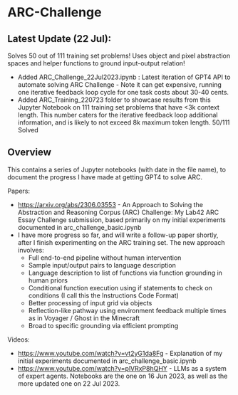 # ARC-Challenge

## Latest Update (22 Jul):
Solves 50 out of 111 training set problems! Uses object and pixel abstraction spaces and helper functions to ground input-output relation!
- Added ARC_Challenge_22Jul2023.ipynb : Latest iteration of GPT4 API to automate solving ARC Challenge - Note it can get expensive, running one iterative feedback loop cycle for one task costs about 30-40 cents.
- Added ARC_Training_220723 folder to showcase results from this Jupyter Notebook on 111 training set problems that have <3k context length. This number caters for the iterative feedback loop additional information, and is likely to not exceed 8k maximum token length. 50/111 Solved

## Overview

This contains a series of Jupyter notebooks (with date in the file name), to document the progress I have made at getting GPT4 to solve ARC.

Papers:
- https://arxiv.org/abs/2306.03553 - An Approach to Solving the Abstraction and Reasoning Corpus (ARC) Challenge: My Lab42 ARC Essay Challenge submission, based primarily on my initial experiments documented in arc_challenge_basic.ipynb
- I have more progress so far, and will write a follow-up paper shortly, after I finish experimenting on the ARC training set. The new approach involves:
  * Full end-to-end pipeline without human intervention
  * Sample input/output pairs to language description
  * Language description to list of functions via function grounding in human priors
  * Conditional function execution using if statements to check on conditions (I call this the Instructions Code Format)
  * Better processing of input grid via objects
  * Reflection-like pathway using environment feedback multiple times as in Voyager / Ghost in the Minecraft
  * Broad to specific grounding via efficient prompting

Videos:
- https://www.youtube.com/watch?v=vt2yG1da8Fg - Explanation of my initial experiments documented in arc_challenge_basic.ipynb
- https://www.youtube.com/watch?v=plVRxP8hQHY - LLMs as a system of expert agents. Notebooks are the one on 16 Jun 2023, as well as the more updated one on 22 Jul 2023.
